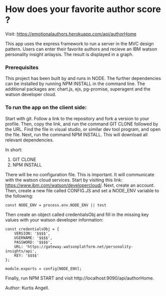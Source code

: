 # How does your favorite author score ?

Visit: https://emotionalauthors.herokuapp.com/api/authorHome

This app uses the express framework to run a server in the MVC design pattern. Users can enter their favorite authors and recieve an IBM watson personality insight anlaysis. The result is displayed in a graph.

### Prerequisites

This project has been built by and runs in NODE. The further dependencies can be installed by running NPM INSTALL in the command line. The additional packages are: chart.js, ejs, pg-promise, superagent and the watson developer cloud.

### To run the app on the client side:

Start with git. Follow a link to the repository and fork a version to your profile. Then, copy the link, and run the command GIT CLONE followed by the URL. Find the file in visual studio, or similar dev tool program, and open the file. Next, run the command NPM INSTALL. This will download all relevant dependencies.

In short:

1. GIT CLONE <URL>
2. NPM INSTALL

There will be no configuration file. This is important. It will communicate with the watson cloud services. Start by visiting this link: https://www.ibm.com/watson/developercloud/. Next, create an account. Then, create a new file called CONFIG.JS and set a NODE_ENV variable to the following:

`const NODE_ENV = process.env.NODE_ENV || test`

Then create an object called credentialsObj and fill in the missing key values with your watson developer information:

```
const credentialsObj = {
    VERSION: '$$$$',
    USERNAME: '$$$$',
    PASSWORD: '$$$$',
    URL: 'https://gateway.watsonplatform.net/personality-insights/api',
    KEY: '$$$$'
};

module.exports = config[NODE_ENV];
```

Finally, run NPM START and visit http://localhost:9090/api/authorHome.

Author: Kurtis Angell.
